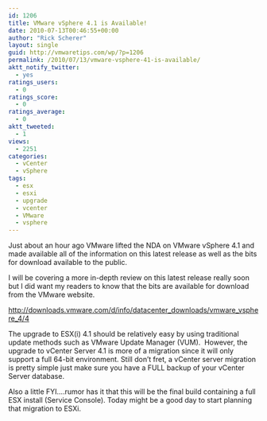 ```yaml
---
id: 1206
title: VMware vSphere 4.1 is Available!
date: 2010-07-13T00:46:55+00:00
author: "Rick Scherer"
layout: single
guid: http://vmwaretips.com/wp/?p=1206
permalink: /2010/07/13/vmware-vsphere-41-is-available/
aktt_notify_twitter:
  - yes
ratings_users:
  - 0
ratings_score:
  - 0
ratings_average:
  - 0
aktt_tweeted:
  - 1
views:
  - 2251
categories:
  - vCenter
  - vSphere
tags:
  - esx
  - esxi
  - upgrade
  - vcenter
  - VMware
  - vsphere
---
```

Just about an hour ago VMware lifted the NDA on VMware vSphere 4.1 and made available all of the information on this latest release as well as the bits for download available to the public.

I will be covering a more in-depth review on this latest release really soon but I did want my readers to know that the bits are available for download from the VMware website.

<a href="http://downloads.vmware.com/d/info/datacenter_downloads/vmware_vsphere_4/4" target="_blank">http://downloads.vmware.com/d/info/datacenter_downloads/vmware_vsphere_4/4</a>

The upgrade to ESX(i) 4.1 should be relatively easy by using traditional update methods such as VMware Update Manager (VUM).  However, the upgrade to vCenter Server 4.1 is more of a migration since it will only support a full 64-bit environment. Still don&#8217;t fret, a vCenter server migration is pretty simple just make sure you have a FULL backup of your vCenter Server database.

Also a little FYI&#8230;.rumor has it that this will be the final build containing a full ESX install (Service Console). Today might be a good day to start planning that migration to ESXi.